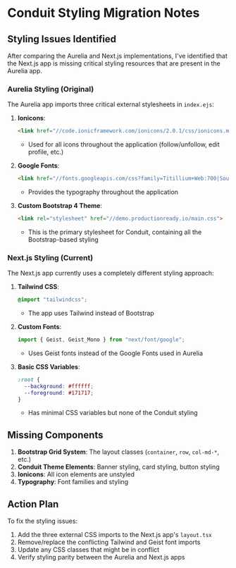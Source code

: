 # Conduit Styling Migration Notes

## Styling Issues Identified

After comparing the Aurelia and Next.js implementations, I've identified that the Next.js app is missing critical styling resources that are present in the Aurelia app.

### Aurelia Styling (Original)

The Aurelia app imports three critical external stylesheets in `index.ejs`:

1. **Ionicons**: 
   ```html
   <link href="//code.ionicframework.com/ionicons/2.0.1/css/ionicons.min.css" rel="stylesheet" type="text/css">
   ```
   - Used for all icons throughout the application (follow/unfollow, edit profile, etc.)

2. **Google Fonts**: 
   ```html
   <link href="//fonts.googleapis.com/css?family=Titillium+Web:700|Source+Serif+Pro:400,700|Merriweather+Sans:400,700|Source+Sans+Pro:400,300,600,700,300italic,400italic,600italic,700italic" rel="stylesheet" type="text/css">
   ```
   - Provides the typography throughout the application

3. **Custom Bootstrap 4 Theme**:
   ```html
   <link rel="stylesheet" href="//demo.productionready.io/main.css">
   ```
   - This is the primary stylesheet for Conduit, containing all the Bootstrap-based styling

### Next.js Styling (Current)

The Next.js app currently uses a completely different styling approach:

1. **Tailwind CSS**:
   ```css
   @import "tailwindcss";
   ```
   - The app uses Tailwind instead of Bootstrap

2. **Custom Fonts**:
   ```javascript
   import { Geist, Geist_Mono } from "next/font/google";
   ```
   - Uses Geist fonts instead of the Google Fonts used in Aurelia

3. **Basic CSS Variables**:
   ```css
   :root {
     --background: #ffffff;
     --foreground: #171717;
   }
   ```
   - Has minimal CSS variables but none of the Conduit styling

## Missing Components

1. **Bootstrap Grid System**: The layout classes (`container`, `row`, `col-md-*`, etc.)
2. **Conduit Theme Elements**: Banner styling, card styling, button styling
3. **Ionicons**: All icon elements are unstyled
4. **Typography**: Font families and styling

## Action Plan

To fix the styling issues:

1. Add the three external CSS imports to the Next.js app's `layout.tsx`
2. Remove/replace the conflicting Tailwind and Geist font imports
3. Update any CSS classes that might be in conflict
4. Verify styling parity between the Aurelia and Next.js apps
